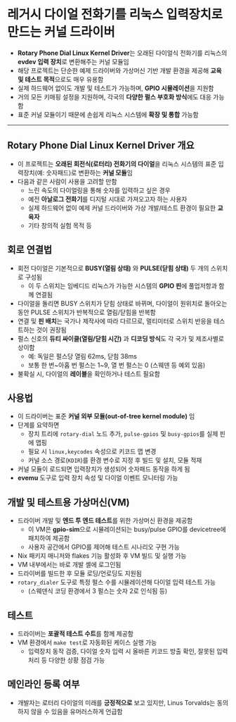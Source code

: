 # 레거시 다이얼 전화기를 리눅스 입력장치로 만드는 커널 드라이버


* **Rotary Phone Dial Linux Kernel Driver**는 오래된 다이얼식 전화기를 리눅스의 **evdev 입력 장치**로 변환해주는 커널 모듈임
* 해당 프로젝트는 단순한 예제 드라이버와 가상머신 기반 개발 환경을 제공해 **교육 및 테스트 목적**으로도 매우 유용함
* 실제 하드웨어 없이도 개발 및 테스트가 가능하며, **GPIO 시뮬레이션**을 지원함
* 거의 모든 키매핑 설정을 지원하며, 각국의 **다양한 펄스 부호화 방식**에도 대응 가능함
* 표준 커널 모듈이기 때문에 손쉽게 리눅스 시스템에 **확장 및 통합** 가능함

---

Rotary Phone Dial Linux Kernel Driver 개요
----------------------------------------

* 이 프로젝트는 **오래된 회전식(로터리) 전화기의 다이얼**을 리눅스 시스템의 표준 입력장치(예: 숫자패드)로 변환하는 **커널 모듈**임
* 다음과 같은 사람이 사용을 고려할 만함
  + 느린 속도의 다이얼링을 통해 숫자를 입력하고 싶은 경우
  + 예전 **아날로그 전화기**를 디지털 시대로 가져오고자 하는 사용자
  + 실제 하드웨어 없이 예제 커널 드라이버와 가상 개발/테스트 환경이 필요한 **교육자**
  + 기타 창의적 실험 목적 등

회로 연결법
------

* 회전 다이얼은 기본적으로 **BUSY(열림 상태)** 와 **PULSE(닫힘 상태)** 두 개의 스위치로 구성됨
  + 이 두 스위치는 임베디드 리눅스가 가능한 시스템의 **GPIO 핀**에 풀업저항과 함께 연결됨
* 다이얼을 돌리면 BUSY 스위치가 닫힘 상태로 바뀌며, 다이얼이 원위치로 돌아오는 동안 PULSE 스위치가 반복적으로 열림/닫힘을 반복함
* 연결 및 **핀 배치**는 국가나 제작사에 따라 다르므로, 멀티미터로 스위치 반응을 테스트하는 것이 권장됨
* 펄스 신호의 **듀티 싸이클(열림/닫힘 시간)** 과 **디코딩 방식**도 각 국가 및 제조사별로 상이함
  + 예: 독일은 펄스당 열림 62ms, 닫힘 38ms
  + 보통 한 번~아홉 번 펄스는 1~9, 열 번 펄스는 0 (스웨덴 등 예외 있음)
* 불확실 시, 다이얼의 **레이블**을 확인하거나 테스트 필요함

사용법
---

* 이 드라이버는 표준 **커널 외부 모듈(out-of-tree kernel module)** 임
* 단계를 요약하면
  + 장치 트리에 `rotary-dial` 노드 추가, `pulse-gpios` 및 `busy-gpios`를 실제 핀에 맵핑
  + 필요 시 `linux,keycodes` 속성으로 키코드 맵 변경
  + 커널 소스 경로(`KDIR`)를 환경 변수로 지정 후 빌드 및 설치, 모듈 적재
* 커널 모듈이 로드되면 입력장치가 생성되어 숫자패드 동작을 하게 됨
* **evemu** 도구로 입력 장치 속성 및 다이얼 이벤트 모니터링 가능

개발 및 테스트용 가상머신(VM)
------------------

* 드라이버 개발 및 **엔드 투 엔드 테스트**를 위한 가상머신 환경을 제공함
  + 이 VM은 **gpio-sim**으로 시뮬레이션되는 busy/pulse GPIO를 devicetree에 패치하여 제공함
  + 사용자 공간에서 GPIO를 제어해 테스트 시나리오 구현 가능
* Nix 패키지 매니저와 flakes 기능 활성화 후 VM 빌드 및 실행 가능
* VM 내부에서는 바로 개발 셸에 로그인됨
* 드라이버를 빌드한 후 모듈 로딩/언로딩도 지원됨
* `rotary_dialer` 도구로 특정 펄스 수를 시뮬레이션해 다이얼 입력 테스트 가능
  + (스웨덴식 코딩 환경에서 3 펄스는 숫자 2로 인식됨 등)

테스트
---

* 드라이버는 **포괄적 테스트 수트**를 함께 제공함
* VM 환경에서 `make test`로 자동화된 케이스 실행 가능
  + 입력장치 동작 검증, 다이얼 숫자 입력 시 올바른 키코드 방출 확인, 잘못된 입력 처리 등 다양한 상황 점검 가능

메인라인 등록 여부
----------

* 개발자는 로터리 다이얼의 미래를 **긍정적으로** 보고 있지만, Linus Torvalds는 동의하지 않을 수 있음을 유머러스하게 언급함
